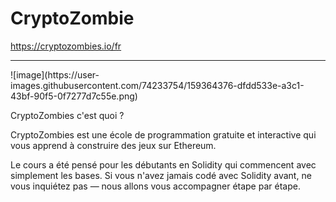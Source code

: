 # CryptoZombie
https://cryptozombies.io/fr
<hr>
![image](https://user-images.githubusercontent.com/74233754/159364376-dfdd533e-a3c1-43bf-90f5-0f7277d7c55e.png)

CryptoZombies c'est quoi ?

CryptoZombies est une école de programmation gratuite et interactive qui vous apprend à construire des jeux sur Ethereum.

Le cours a été pensé pour les débutants en Solidity qui commencent avec simplement les bases. Si vous n'avez jamais codé avec Solidity avant, ne vous inquiétez pas — nous allons vous accompagner étape par étape.
